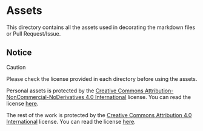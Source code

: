 # Assets
This directory contains all the assets used in decorating the markdown files or Pull Request/Issue.

## Notice

> [!CAUTION]
> Please check the license provided in each directory before using the assets.

Personal assets is protected by the [Creative Commons Attribution-NonCommercial-NoDerivatives 4.0 International](https://creativecommons.org/licenses/by-nc-nd/4.0/) license. You can read the license [here](Personal/LICENSE).

The rest of the work is protected by the [Creative Commons Attribution 4.0 International](https://creativecommons.org/licenses/by/4.0/) license. You can read the license [here](LICENSE.md).
